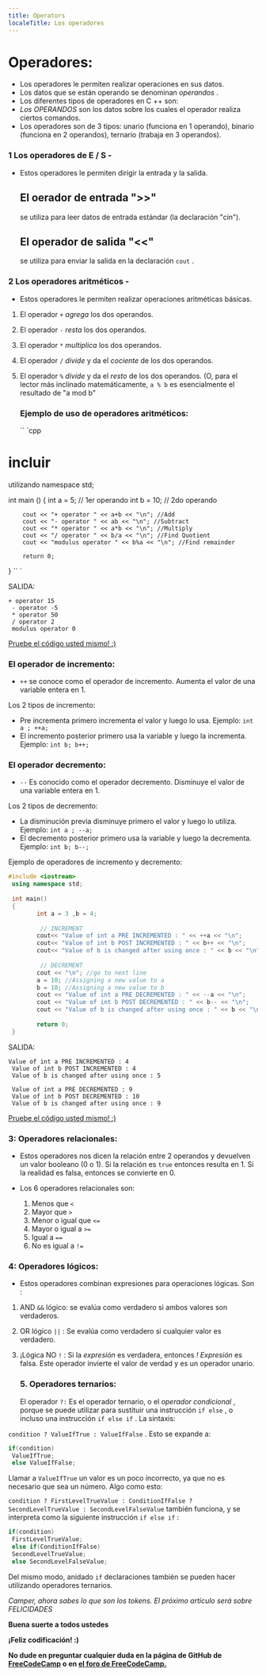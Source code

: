 ---
title: Operators
localeTitle: Los operadores
---# Operadores:

*   Los operadores le permiten realizar operaciones en sus datos.
*   Los datos que se están operando se denominan _operandos_ .
*   Los diferentes tipos de operadores en C ++ son:
*   _Los OPERANDOS_ son los datos sobre los cuales el operador realiza ciertos comandos.
*   Los operadores son de 3 tipos: unario (funciona en 1 operando), binario (funciona en 2 operandos), ternario (trabaja en 3 operandos).

### 1 Los operadores de E / S -

*   Estos operadores le permiten dirigir la entrada y la salida.
    
    ## El oerador de entrada ">>" ##
    
    se utiliza para leer datos de entrada estándar (la declaración "cin").
    
    ## El operador de salida "<<"
    
    se utiliza para enviar la salida en la declaración `cout` .
    

### 2 Los operadores aritméticos -

*   Estos operadores le permiten realizar operaciones aritméticas básicas.

1.  El operador `+` _agrega_ los dos operandos.
    
2.  El operador `-` _resta_ los dos operandos.
    
3.  El operador `*` _multiplica_ los dos operandos.
    
4.  El operador `/` _divide_ y da el _cociente_ de los dos operandos.
    
5.  El operador `%` _divide_ y da el _resto_ de los dos operandos. (O, para el lector más inclinado matemáticamente, `a % b` es esencialmente el resultado de "a mod b"
    
    ### Ejemplo de uso de operadores aritméticos:
    
    \`\` \`cpp
    

# incluir

utilizando namespace std;

int main () { int a = 5; // 1er operando int b = 10; // 2do operando
```
    cout << "+ operator " << a+b << "\n"; //Add 
    cout << "- operator " << ab << "\n"; //Subtract 
    cout << "* operator " << a*b << "\n"; //Multiply 
    cout << "/ operator " << b/a << "\n"; //Find Quotient 
    cout << "modulus operator " << b%a << "\n"; //Find remainder 
 
    return 0; 
```

} \`\` \`

SALIDA:
```
+ operator 15 
 - operator -5 
 * operator 50 
 / operator 2 
 modulus operator 0 
```

[Pruebe el código usted mismo! :)](https://repl.it/Mge9)

### El operador de incremento:

*   `++` se conoce como el operador de incremento. Aumenta el valor de una variable entera en 1.

Los 2 tipos de incremento:

*   Pre incrementa primero incrementa el valor y luego lo usa. Ejemplo: `int a ; ++a;`
*   El incremento posterior primero usa la variable y luego la incrementa. Ejemplo: `int b; b++;`

### El operador decremento:

*   `--` Es conocido como el operador decremento. Disminuye el valor de una variable entera en 1.

Los 2 tipos de decremento:

*   La disminución previa disminuye primero el valor y luego lo utiliza. Ejemplo: `int a ; --a;`
*   El decremento posterior primero usa la variable y luego la decrementa. Ejemplo: `int b; b--;`

Ejemplo de operadores de incremento y decremento:

```cpp
#include <iostream> 
 using namespace std; 
 
 int main() 
 { 
        int a = 3 ,b = 4; 
 
         // INCREMENT 
        cout<< "Value of int a PRE INCREMENTED : " << ++a << "\n"; 
        cout<< "Value of int b POST INCREMENTED : " << b++ << "\n"; 
        cout<< "Value of b is changed after using once : " << b << "\n"; 
 
         // DECREMENT 
        cout << "\n"; //go to next line 
        a = 10; //Assigning a new value to a 
        b = 10; //Assigning a new value to b 
        cout << "Value of int a PRE DECREMENTED : " << --a << "\n"; 
        cout << "Value of int b POST DECREMENTED : " << b-- << "\n"; 
        cout << "Value of b is changed after using once : " << b << "\n"; 
 
        return 0; 
 } 
```

SALIDA:
```
Value of int a PRE INCREMENTED : 4 
 Value of int b POST INCREMENTED : 4 
 Value of b is changed after using once : 5 
 
 Value of int a PRE DECREMENTED : 9 
 Value of int b POST DECREMENTED : 10 
 Value of b is changed after using once : 9 
```

[Pruebe el código usted mismo! :)](https://repl.it/Mgg4/2)

### 3: Operadores relacionales:

*   Estos operadores nos dicen la relación entre 2 operandos y devuelven un valor booleano (0 o 1). Si la relación es `true` entonces resulta en 1. Si la realidad es falsa, entonces se convierte en 0.
    
*   Los 6 operadores relacionales son:
    
    1.  Menos que `<`
    2.  Mayor que `>`
    3.  Menor o igual que `<=`
    4.  Mayor o igual a `>=`
    5.  Igual a `==`
    6.  No es igual a `!=`

### 4: Operadores lógicos:

*   Estos operadores combinan expresiones para operaciones lógicas. Son :

1.  AND `&&` lógico: se evalúa como verdadero si ambos valores son verdaderos.
    
2.  OR lógico `||` : Se evalúa como verdadero si cualquier valor es verdadero.
    
3.  ¡Lógica NO `!` : Si la _expresión_ es verdadera, entonces _! Expresión_ es falsa. Este operador invierte el valor de verdad y es un operador unario.
    
    ### 5\. Operadores ternarios:
    
    El operador `?:` Es el operador ternario, o el _operador condicional_ , porque se puede utilizar para sustituir una instrucción `if else` , o incluso una instrucción `if else if` . La sintaxis:
    

`condition ? ValueIfTrue : ValueIfFalse` . Esto se expande a:

```cpp
if(condition) 
 ValueIfTrue; 
 else ValueIfFalse; 
```

Llamar a `ValueIfTrue` un valor es un poco incorrecto, ya que no es necesario que sea un número. Algo como esto:

`condition ? FirstLevelTrueValue : ConditionIfFalse ? SecondLevelTrueValue : SecondLevelFalseValue` también funciona, y se interpreta como la siguiente instrucción `if else if` :

```cpp
if(condition) 
 FirstLevelTrueValue; 
 else if(ConditionIfFalse) 
 SecondLevelTrueValue; 
 else SecondLevelFalseValue; 
```

Del mismo modo, anidado `if` declaraciones también se pueden hacer utilizando operadores ternarios.

_Camper, ahora sabes lo que son los tokens. El próximo artículo será sobre_ _FELICIDADES_

**Buena suerte a todos ustedes**

**¡Feliz codificación! :)**

**No dude en preguntar cualquier duda en la página de GitHub de [FreeCodeCamp](https://forum.freecodecamp.org/) o en [el foro de FreeCodeCamp.](https://forum.freecodecamp.org/)**